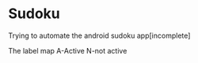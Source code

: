 # Sudoku
Trying to automate the android sudoku app[incomplete]


The label map
A-Active
N-not active
